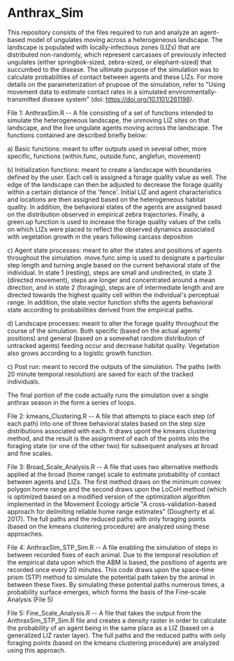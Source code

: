 # Anthrax_Sim

This repository consists of the files required to run and analyze an agent-based model of ungulates moving across a heterogeneous landscape. The landscape is populated with locally-infectious zones (LIZs) that are distributed non-randomly, which represent carcasses of previously infected ungulates (either springbok-sized, zebra-sized, or elephant-sized) that succumbed to the disease. The ultimate purpose of the simulation was to calculate probabilities of contact between agents and these LIZs. For more details on the parameterization of prupose of the simulation, refer to "Using movement data to estimate contact rates in a simulated environmentally-transmitted disease system" (doi: https://doi.org/10.1101/261198).

File 1: AnthraxSim.R -- A file consisting of a set of functions intended to simulate the heterogeneous landscape, the unmoving LIZ sites on that landscape, and the live ungulate agents moving across the landscape. The functions contained are described briefly below:

  a) Basic functions: meant to offer outputs used in several other, more specific, functions (within.func, outside.func, anglefun, movement)
  
  b) Initialization functions: meant to create a landscape with boundaries defined by the user. Each cell is assigned a forage quality value as well. The edge of the landscape can then be adjusted to decrease the forage quality within a certain distance of the 'fence'. Initial LIZ and agent characteristics and locations are then assigned based on the heterogeneous habitat quality. In addition, the behavioral states of the agents are assigned based on the distribution observed in empirical zebra trajectories. Finally, a green.up function is used to increase the forage quality values of the cells on which LIZs were placed to reflect the observed dynamics associated with vegetation growth in the years following carcass deposition
  
  c) Agent state processes: meant to alter the states and positions of agents throughout the simulation. move.func.simp is used to designate a particular step length and turning angle based on the current behavioral state of the individual. In state 1 (resting), steps are small and undirected, in state 3 (directed movement), steps are longer and concentrated around a mean direction, and in state 2 (foraging), steps are of intermediate length and are directed towards the highest quality cell within the individual's perceptual range. In addition, the state.vector function shifts the agents behavioral state according to probabilities derived from the empirical paths.
  
  d) Landscape processes: meant to alter the forage quality throughout the course of the simulation. Both specific (based on the actual agents' positions) and general (based on a somewhat random distribution of untracked agents) feeding occur and decrease habitat quality. Vegetation also grows according to a logistic growth function.
  
  c) Post run: meant to record the outputs of the simulation. The paths (with 20 minute temporal resolution) are saved for each of the tracked individuals.
  
  The final portion of the code actually runs the simulation over a single anthrax season in the form a series of loops.

File 2: kmeans_Clustering.R -- A file that attempts to place each step (of each path) into one of three behavioral states based on the step size distributions associated with each. It draws upont the kmeans clustering method, and the result is the assignment of each of the points into the foraging state (or one of the other two) for subsequent analyses at broad and fine scales.

File 3: Broad_Scale_Analysis.R -- A file that uses two alternative methods applied at the broad (home range) scale to estimate probability of contact between agents and LIZs. The first method draws on the minimum convex polygon home range and the second draws upon the LoCoH method (which is optimized based on a modified version of the optimization algorithm implemented in the Movement Ecology article "A cross-validation-based approach for delimiting reliable home range estimates" (Dougherty et al. 2017). The full paths and the reduced paths with only foraging points (based on the kmeans clustering procedure) are analyzed using these approaches.

File 4: AnthraxSim_STP_Sim.R -- A file enabling the simulation of steps in between recorded fixes of each animal. Due to the temporal resolution of the empirical data upon which the ABM is based, the positions of agents are recorded once every 20 minutes. This code draws upon the space-time prism (STP) method to simulate the potential path taken by the animal in between these fixes. By simulating these potential paths numerous times, a probability surface emerges, which forms the basis of the Fine-scale Analysis (File 5)

File 5: Fine_Scale_Analysis.R -- A file that takes the output from the AnthraxSim_STP_Sim.R file and creates a density raster in order to calculate the probability of an agent being in the same place as a LIZ (based on a generalized LIZ raster layer). The full paths and the reduced paths with only foraging points (based on the kmeans clustering procedure) are analyzed using this approach.

